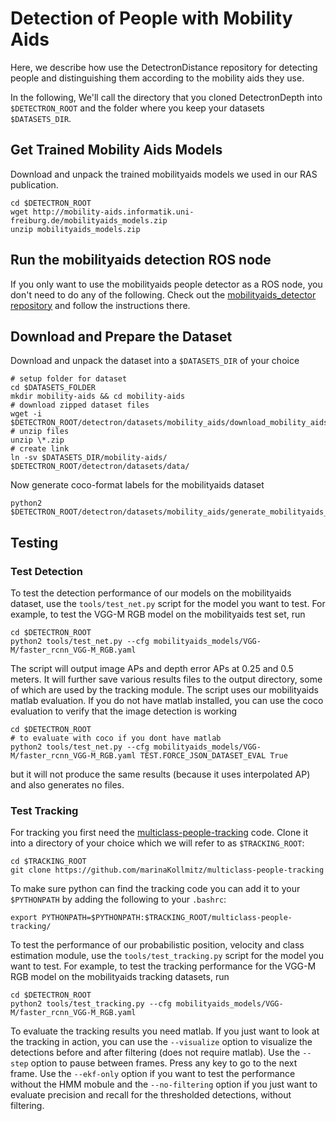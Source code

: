 # Detection of People with Mobility Aids

Here, we describe how use the DetectronDistance repository for detecting people and distinguishing them according to the mobility aids they use.

In the following, We'll call the directory that you cloned DetectronDepth into `$DETECTRON_ROOT` and the folder where you keep your datasets `$DATASETS_DIR`. 

## Get Trained Mobility Aids Models

Download and unpack the trained mobilityaids models we used in our RAS publication.

```
cd $DETECTRON_ROOT
wget http://mobility-aids.informatik.uni-freiburg.de/mobilityaids_models.zip
unzip mobilityaids_models.zip
```

## Run the mobilityaids detection ROS node

If you only want to use the mobilityaids people detector as a ROS node, you don't need to do any of the following. Check out the [mobilityaids_detector repository](https://github.com/marinaKollmitz/mobilityaids_detector) and follow the instructions there.

## Download and Prepare the Dataset

Download and unpack the dataset into a `$DATASETS_DIR` of your choice
```
# setup folder for dataset
cd $DATASETS_FOLDER
mkdir mobility-aids && cd mobility-aids
# download zipped dataset files
wget -i $DETECTRON_ROOT/detectron/datasets/mobility_aids/download_mobility_aids.txt
# unzip files
unzip \*.zip
# create link
ln -sv $DATASETS_DIR/mobility-aids/ $DETECTRON_ROOT/detectron/datasets/data/
```

Now generate coco-format labels for the mobilityaids dataset
```
python2 $DETECTRON_ROOT/detectron/datasets/mobility_aids/generate_mobilityaids_coco_labels.py
```

## Testing

### Test Detection

To test the detection performance of our models on the mobilityaids dataset, use the `tools/test_net.py` script for the model you want to test. For example, to test the VGG-M RGB model on the mobilityaids test set, run 
```
cd $DETECTRON_ROOT 
python2 tools/test_net.py --cfg mobilityaids_models/VGG-M/faster_rcnn_VGG-M_RGB.yaml
```
The script will output image APs and depth error APs at 0.25 and 0.5 meters. It will further save various results files to the output directory, some of which are used by the tracking module. The script uses our mobilityaids matlab evaluation. If you do not have matlab installed, you can use the coco evaluation to verify that the image detection is working
```
cd $DETECTRON_ROOT 
# to evaluate with coco if you dont have matlab
python2 tools/test_net.py --cfg mobilityaids_models/VGG-M/faster_rcnn_VGG-M_RGB.yaml TEST.FORCE_JSON_DATASET_EVAL True
```
but it will not produce the same results (because it uses interpolated AP) and also generates no files.

### Test Tracking

For tracking you first need the [multiclass-people-tracking](https://github.com/marinaKollmitz/multiclass-people-tracking) code. Clone it into a directory of your choice which we will refer to as `$TRACKING_ROOT`:
```
cd $TRACKING_ROOT
git clone https://github.com/marinaKollmitz/multiclass-people-tracking
```
To make sure python can find the tracking code you can add it to your `$PYTHONPATH` by adding the following to your `.bashrc`:
```
export PYTHONPATH=$PYTHONPATH:$TRACKING_ROOT/multiclass-people-tracking/
```
To test the performance of our probabilistic position, velocity and class estimation module, use the `tools/test_tracking.py` script for the model you want to test. For example, to test the tracking performance for the VGG-M RGB model on the mobilityaids tracking datasets, run
```
cd $DETECTRON_ROOT 
python2 tools/test_tracking.py --cfg mobilityaids_models/VGG-M/faster_rcnn_VGG-M_RGB.yaml
```
To evaluate the tracking results you need matlab. If you just want to look at the tracking in action, you can use the `--visualize` option to visualize the detections before and after filtering (does not require matlab). Use the `--step` option to pause between frames. Press any key to go to the next frame. Use the `--ekf-only` option if you want to test the performance without the HMM mobule and the `--no-filtering` option if you just want to evaluate precision and recall for the thresholded detections, without filtering.
